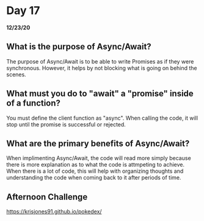 # Day 17
__12/23/20__

## What is the purpose of Async/Await?
The purpose of Async/Await is to be able to write Promises as if they were synchronous. However, it helps by not blocking what is going on behind the scenes.
## What must you do to "await" a "promise" inside of a function?
You must define the client function as "async". When calling the code, it will stop until the promise is successful or rejected. 
## What are the primary benefits of Async/Await?
When implimenting Async/Await, the code will read more simply because there is more explanation as to what the code is attmpeting to achieve. When there is a lot of code, this will help with organizing thoughts and understanding the code when coming back to it after periods of time.

## Afternoon Challenge
https://krisjones91.github.io/pokedex/